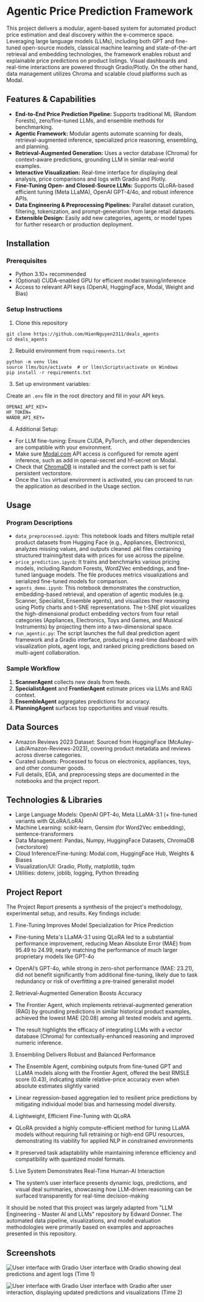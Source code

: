 # Agentic Price Prediction Framework

This project delivers a modular, agent-based system for automated product price estimation and deal discovery within the e-commerce space. Leveraging large language models (LLMs), including both GPT and fine-tuned open-source models, classical machine learning and state-of-the-art retrieval and embedding technologies, the framework enables robust and explainable price predictions on product listings. Visual dashboards and real-time interactions are powered through Gradio/Plotly. On the other hand, data management utilizes Chroma and scalable cloud platforms such as Modal.

## Features & Capabilities

- **End-to-End Price Prediction Pipeline:** Supports traditional ML (Random Forests), zero/fine-tuned LLMs, and ensemble methods for benchmarking.
- **Agentic Framework:** Modular agents automate scanning for deals, retrieval-augmented inference, specialized price reasoning, ensembling, and planning.
- **Retrieval-Augmented Generation:** Uses a vector database (Chroma) for context-aware predictions, grounding LLM in similar real-world examples.
- **Interactive Visualization:** Real-time interface for displaying deal analysis, price comparisons and logs with Gradio and Plotly.
- **Fine-Tuning Open- and Closed-Source LLMs:** Supports QLoRA-based efficient tuning (Meta LLaMA), OpenAI GPT-4/4o, and robust inference APIs.
- **Data Engineering & Preprocessing Pipelines:** Parallel dataset curation, filtering, tokenization, and prompt-generation from large retail datasets.
- **Extensible Design:** Easily add new categories, agents, or model types for further research or production deployment.

## Installation

### Prerequisites


- Python 3.10+ recommended
- (Optional) CUDA-enabled GPU for efficient model training/inference
- Access to relevant API keys (OpenAI, HuggingFace, Modal, Weight and Bias)

### Setup Instructions

1. Clone this repository
```
git clone https://github.com/HienNguyen2311/deals_agents
cd deals_agents
```
2. Rebuild environment from `requirements.txt`
```
python -m venv llms
source llms/bin/activate  # or llms\Scripts\activate on Windows
pip install -r requirements.txt
```

3. Set up environment variables:

Create an `.env` file in the root directory and fill in your API keys.

```
OPENAI_API_KEY=
HF_TOKEN=
WANDB_API_KEY=
```

4. Additional Setup:

* For LLM fine-tuning: Ensure CUDA, PyTorch, and other dependencies are compatible with your environment.
* Make sure [Modal.com](https://modal.com/) API access is configured for remote agent inference, such as add in openai-secret and hf-secret on Modal.
* Check that [ChromaDB](https://www.trychroma.com/) is installed and the correct path is set for persistent vectorstore.
* Once the `llms` virtual environment is activated, you can proceed to run the application as described in the Usage section.

## Usage

### Program Descriptions

* ```data_preprocessed.ipynb```: This notebook loads and filters multiple retail product datasets from Hugging Face (e.g., Appliances, Electronics), analyzes missing values, and outputs cleaned .pkl files containing structured training/test data with prices for use across the pipeline.
* ```price_prediction.ipynb```: It trains and benchmarks various pricing models, including Random Forests, Word2Vec embeddings, and fine-tuned language models. The file produces metrics visualizations and serialized fine-tuned models for comparison.
* ```agents_demo.ipynb```: This notebook demonstrates the construction, embedding-based retrieval, and operation of agentic modules (e.g. Scanner, Specialist, Ensemble agents), and visualizes their reasoning using Plotly charts and t-SNE representations. The t-SNE plot visualizes the high-dimensional product embedding vectors from four retail categories (Appliances, Electronics, Toys and Games, and Musical Instruments) by projecting them into a two-dimensional space.
* ```run_agentic.py```: The script launches the full deal prediction agent framework and a Gradio interface, producing a real-time dashboard with visualization plots, agent logs, and ranked pricing predictions based on multi-agent collaboration.

### Sample Workflow

1. **ScannerAgent** collects new deals from feeds.
2. **SpecialistAgent** and **FrontierAgent** estimate prices via LLMs and RAG context.
3. **EnsembleAgent** aggregates predictions for accuracy.
4. **PlanningAgent** surfaces top opportunities and visual results.

## Data Sources

* Amazon Reviews 2023 Dataset: Sourced from HuggingFace (McAuley-Lab/Amazon-Reviews-2023), covering product metadata and reviews across diverse categories.
* Curated subsets: Processed to focus on electronics, appliances, toys, and other consumer goods.
* Full details, EDA, and preprocessing steps are documented in the notebooks and the project report.

## Technologies & Libraries

* Large Language Models: OpenAI GPT-4o, Meta LLaMA-3.1 (+ fine-tuned variants with QLoRA/LoRA)
* Machine Learning: scikit-learn, Gensim (for Word2Vec embedding), sentence-transformers
* Data Management: Pandas, Numpy, HuggingFace Datasets, ChromaDB (vectorstore)
* Cloud Inference/Fine-tuning: Modal.com, HuggingFace Hub, Weights & Biases
* Visualization/UI: Gradio, Plotly, matplotlib, tqdm
* Utilities: dotenv, joblib, logging, Python threading

## Project Report

The Project Report presents a synthesis of the project's methodology, experimental setup, and results. Key findings include:

1. Fine-Tuning Improves Model Specialization for Price Prediction

* Fine-tuning Meta's LLaMA-3.1 using QLoRA led to a substantial performance improvement, reducing Mean Absolute Error (MAE) from 95.49 to 24.99, nearly matching the performance of much larger proprietary models like GPT-4o

* OpenAI’s GPT-4o, while strong in zero-shot performance (MAE: 23.21), did not benefit significantly from additional fine-tuning, likely due to task redundancy or risk of overfitting a pre-trained generalist model

2. Retrieval-Augmented Generation Boosts Accuracy

* The Frontier Agent, which implements retrieval-augmented generation (RAG) by grounding predictions in similar historical product examples, achieved the lowest MAE (20.08) among all tested models and agents.

* The result highlights the efficacy of integrating LLMs with a vector database (Chroma) for contextually-enhanced reasoning and improved numeric inference.

3. Ensembling Delivers Robust and Balanced Performance

* The Ensemble Agent, combining outputs from fine-tuned GPT and LLaMA models along with the Frontier Agent, offered the best RMSLE score (0.43), indicating stable relative-price accuracy even when absolute estimates slightly varied

* Linear regression-based aggregation led to resilient price predictions by mitigating individual model bias and harnessing model diversity.

4. Lightweight, Efficient Fine-Tuning with QLoRA

* QLoRA provided a highly compute-efficient method for tuning LLaMA models without requiring full retraining or high-end GPU resources, demonstrating its viability for applied NLP in constrained environments

* It preserved task adaptability while maintaining inference efficiency and compatibility with quantized model formats.

5. Live System Demonstrates Real-Time Human-AI Interaction

* The system’s user interface presents dynamic logs, predictions, and visual deal summaries, showcasing how LLM-driven reasoning can be surfaced transparently for real-time decision-making

It should be noted that this project was largely adapted from "LLM Engineering - Master AI and LLMs" repository by Edward Donner. The automated data pipeline, visualizations, and model evaluation methodologies were primarily based on examples and approaches presented in this repository.

## Screenshots

![User interface with Gradio](img/interface.png)
User interface with Gradio showing deal predictions and agent logs (Time 1)

![User interface with Gradio](img/interface2.png)
User interface with Gradio after user interaction, displaying updated predictions and visualizations (Time 2)